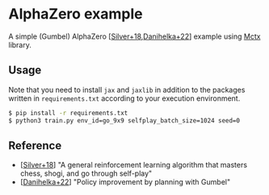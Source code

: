 # AlphaZero example

A simple (Gumbel) AlphaZero [[Silver+18](https://www.science.org/doi/10.1126/science.aar6404),[Danihelka+22](https://openreview.net/forum?id=bERaNdoegnO)] example using [Mctx](https://github.com/deepmind/mctx) library.

## Usage

Note that you need to install `jax` and `jaxlib` in addition to the packages written in `requirements.txt` according to your execution environment.

```sh
$ pip install -r requirements.txt
$ python3 train.py env_id=go_9x9 selfplay_batch_size=1024 seed=0
```

## Reference

- [[Silver+18](https://www.science.org/doi/10.1126/science.aar6404)] "A general reinforcement learning algorithm that masters
chess, shogi, and go through self-play"
- [[Danihelka+22](https://openreview.net/forum?id=bERaNdoegnO)] "Policy improvement by planning with Gumbel"
